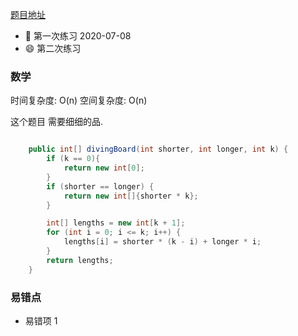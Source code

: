 [题目地址](https://leetcode-cn.com/problems/diving-board-lcci/)

- :slightly_smiling_face: 第一次练习 2020-07-08
- :smile: 第二次练习



### 数学

时间复杂度: O(n)
空间复杂度: O(n)

这个题目 需要细细的品.

```java

    public int[] divingBoard(int shorter, int longer, int k) {
        if (k == 0){
            return new int[0];
        }
        if (shorter == longer) {
            return new int[]{shorter * k};
        }

        int[] lengths = new int[k + 1];
        for (int i = 0; i <= k; i++) {
            lengths[i] = shorter * (k - i) + longer * i;
        }
        return lengths;
    }
```

### 易错点

- 易错项 1
